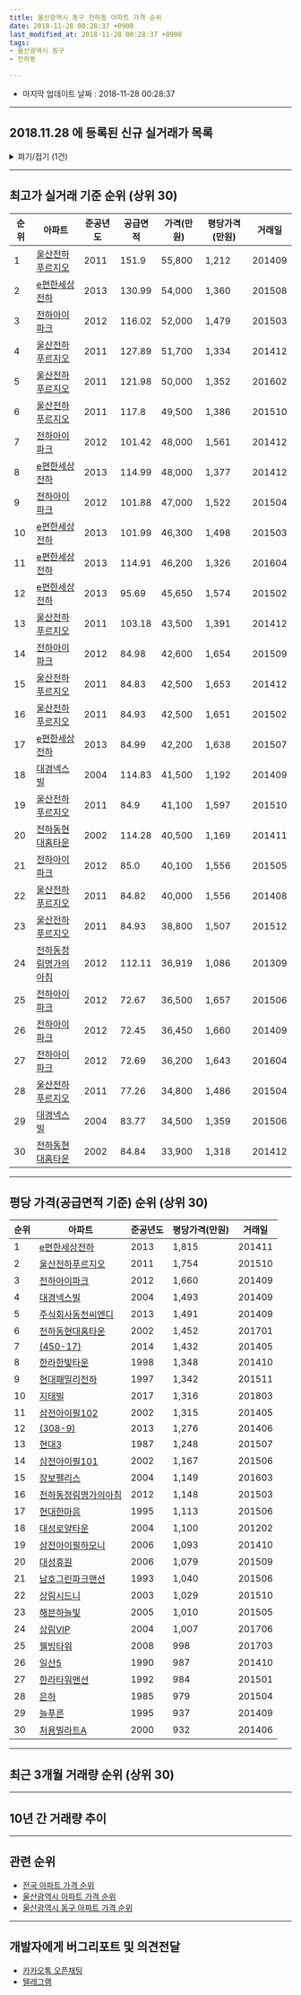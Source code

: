 ```yaml
---
title: 울산광역시 동구 전하동 아파트 가격 순위
date: 2018-11-28 00:28:37 +0900
last_modified_at: 2018-11-28 00:28:37 +0900
tags:
- 울산광역시 동구
- 전하동

---
```


* 마지막 업데이트 날짜 : 2018-11-28 00:28:37

---

## 2018.11.28 에 등록된 신규 실거래가 목록

<details>
<summary>펴기/접기 (1건)</summary>
<div markdown="1">

|아파트|준공년도|공급면적|가격(만원)|평당가격(만원)|거래일|
|---|---|---|---|---|---|
|[현대패밀리전하](https://search.naver.com/search.naver?query=%EC%9A%B8%EC%82%B0%EA%B4%91%EC%97%AD%EC%8B%9C+%EB%8F%99%EA%B5%AC+%EC%A0%84%ED%95%98%EB%8F%99+%ED%98%84%EB%8C%80%ED%8C%A8%EB%B0%80%EB%A6%AC%EC%A0%84%ED%95%98)|1997|59.96|18,600|1,023|<span style="color:red">201811</span>|


</div>
</details>

---

## 최고가 실거래 기준 순위 (상위 30)


|순위|아파트|준공년도|공급면적|가격(만원)|평당가격(만원)|거래일|
|---|---|---|---|---|---|---|
|1|[울산전하푸르지오](https://search.naver.com/search.naver?query=%EC%9A%B8%EC%82%B0%EA%B4%91%EC%97%AD%EC%8B%9C+%EB%8F%99%EA%B5%AC+%EC%A0%84%ED%95%98%EB%8F%99+%EC%9A%B8%EC%82%B0%EC%A0%84%ED%95%98%ED%91%B8%EB%A5%B4%EC%A7%80%EC%98%A4)|2011|151.9|55,800|1,212|201409|
|2|[e편한세상전하](https://search.naver.com/search.naver?query=%EC%9A%B8%EC%82%B0%EA%B4%91%EC%97%AD%EC%8B%9C+%EB%8F%99%EA%B5%AC+%EC%A0%84%ED%95%98%EB%8F%99+e%ED%8E%B8%ED%95%9C%EC%84%B8%EC%83%81%EC%A0%84%ED%95%98)|2013|130.99|54,000|1,360|201508|
|3|[전하아이파크](https://search.naver.com/search.naver?query=%EC%9A%B8%EC%82%B0%EA%B4%91%EC%97%AD%EC%8B%9C+%EB%8F%99%EA%B5%AC+%EC%A0%84%ED%95%98%EB%8F%99+%EC%A0%84%ED%95%98%EC%95%84%EC%9D%B4%ED%8C%8C%ED%81%AC)|2012|116.02|52,000|1,479|201503|
|4|[울산전하푸르지오](https://search.naver.com/search.naver?query=%EC%9A%B8%EC%82%B0%EA%B4%91%EC%97%AD%EC%8B%9C+%EB%8F%99%EA%B5%AC+%EC%A0%84%ED%95%98%EB%8F%99+%EC%9A%B8%EC%82%B0%EC%A0%84%ED%95%98%ED%91%B8%EB%A5%B4%EC%A7%80%EC%98%A4)|2011|127.89|51,700|1,334|201412|
|5|[울산전하푸르지오](https://search.naver.com/search.naver?query=%EC%9A%B8%EC%82%B0%EA%B4%91%EC%97%AD%EC%8B%9C+%EB%8F%99%EA%B5%AC+%EC%A0%84%ED%95%98%EB%8F%99+%EC%9A%B8%EC%82%B0%EC%A0%84%ED%95%98%ED%91%B8%EB%A5%B4%EC%A7%80%EC%98%A4)|2011|121.98|50,000|1,352|201602|
|6|[울산전하푸르지오](https://search.naver.com/search.naver?query=%EC%9A%B8%EC%82%B0%EA%B4%91%EC%97%AD%EC%8B%9C+%EB%8F%99%EA%B5%AC+%EC%A0%84%ED%95%98%EB%8F%99+%EC%9A%B8%EC%82%B0%EC%A0%84%ED%95%98%ED%91%B8%EB%A5%B4%EC%A7%80%EC%98%A4)|2011|117.8|49,500|1,386|201510|
|7|[전하아이파크](https://search.naver.com/search.naver?query=%EC%9A%B8%EC%82%B0%EA%B4%91%EC%97%AD%EC%8B%9C+%EB%8F%99%EA%B5%AC+%EC%A0%84%ED%95%98%EB%8F%99+%EC%A0%84%ED%95%98%EC%95%84%EC%9D%B4%ED%8C%8C%ED%81%AC)|2012|101.42|48,000|1,561|201412|
|8|[e편한세상전하](https://search.naver.com/search.naver?query=%EC%9A%B8%EC%82%B0%EA%B4%91%EC%97%AD%EC%8B%9C+%EB%8F%99%EA%B5%AC+%EC%A0%84%ED%95%98%EB%8F%99+e%ED%8E%B8%ED%95%9C%EC%84%B8%EC%83%81%EC%A0%84%ED%95%98)|2013|114.99|48,000|1,377|201412|
|9|[전하아이파크](https://search.naver.com/search.naver?query=%EC%9A%B8%EC%82%B0%EA%B4%91%EC%97%AD%EC%8B%9C+%EB%8F%99%EA%B5%AC+%EC%A0%84%ED%95%98%EB%8F%99+%EC%A0%84%ED%95%98%EC%95%84%EC%9D%B4%ED%8C%8C%ED%81%AC)|2012|101.88|47,000|1,522|201504|
|10|[e편한세상전하](https://search.naver.com/search.naver?query=%EC%9A%B8%EC%82%B0%EA%B4%91%EC%97%AD%EC%8B%9C+%EB%8F%99%EA%B5%AC+%EC%A0%84%ED%95%98%EB%8F%99+e%ED%8E%B8%ED%95%9C%EC%84%B8%EC%83%81%EC%A0%84%ED%95%98)|2013|101.99|46,300|1,498|201503|
|11|[e편한세상전하](https://search.naver.com/search.naver?query=%EC%9A%B8%EC%82%B0%EA%B4%91%EC%97%AD%EC%8B%9C+%EB%8F%99%EA%B5%AC+%EC%A0%84%ED%95%98%EB%8F%99+e%ED%8E%B8%ED%95%9C%EC%84%B8%EC%83%81%EC%A0%84%ED%95%98)|2013|114.91|46,200|1,326|201604|
|12|[e편한세상전하](https://search.naver.com/search.naver?query=%EC%9A%B8%EC%82%B0%EA%B4%91%EC%97%AD%EC%8B%9C+%EB%8F%99%EA%B5%AC+%EC%A0%84%ED%95%98%EB%8F%99+e%ED%8E%B8%ED%95%9C%EC%84%B8%EC%83%81%EC%A0%84%ED%95%98)|2013|95.69|45,650|1,574|201502|
|13|[울산전하푸르지오](https://search.naver.com/search.naver?query=%EC%9A%B8%EC%82%B0%EA%B4%91%EC%97%AD%EC%8B%9C+%EB%8F%99%EA%B5%AC+%EC%A0%84%ED%95%98%EB%8F%99+%EC%9A%B8%EC%82%B0%EC%A0%84%ED%95%98%ED%91%B8%EB%A5%B4%EC%A7%80%EC%98%A4)|2011|103.18|43,500|1,391|201412|
|14|[전하아이파크](https://search.naver.com/search.naver?query=%EC%9A%B8%EC%82%B0%EA%B4%91%EC%97%AD%EC%8B%9C+%EB%8F%99%EA%B5%AC+%EC%A0%84%ED%95%98%EB%8F%99+%EC%A0%84%ED%95%98%EC%95%84%EC%9D%B4%ED%8C%8C%ED%81%AC)|2012|84.98|42,600|1,654|201509|
|15|[울산전하푸르지오](https://search.naver.com/search.naver?query=%EC%9A%B8%EC%82%B0%EA%B4%91%EC%97%AD%EC%8B%9C+%EB%8F%99%EA%B5%AC+%EC%A0%84%ED%95%98%EB%8F%99+%EC%9A%B8%EC%82%B0%EC%A0%84%ED%95%98%ED%91%B8%EB%A5%B4%EC%A7%80%EC%98%A4)|2011|84.83|42,500|1,653|201412|
|16|[울산전하푸르지오](https://search.naver.com/search.naver?query=%EC%9A%B8%EC%82%B0%EA%B4%91%EC%97%AD%EC%8B%9C+%EB%8F%99%EA%B5%AC+%EC%A0%84%ED%95%98%EB%8F%99+%EC%9A%B8%EC%82%B0%EC%A0%84%ED%95%98%ED%91%B8%EB%A5%B4%EC%A7%80%EC%98%A4)|2011|84.93|42,500|1,651|201502|
|17|[e편한세상전하](https://search.naver.com/search.naver?query=%EC%9A%B8%EC%82%B0%EA%B4%91%EC%97%AD%EC%8B%9C+%EB%8F%99%EA%B5%AC+%EC%A0%84%ED%95%98%EB%8F%99+e%ED%8E%B8%ED%95%9C%EC%84%B8%EC%83%81%EC%A0%84%ED%95%98)|2013|84.99|42,200|1,638|201507|
|18|[대경넥스빌](https://search.naver.com/search.naver?query=%EC%9A%B8%EC%82%B0%EA%B4%91%EC%97%AD%EC%8B%9C+%EB%8F%99%EA%B5%AC+%EC%A0%84%ED%95%98%EB%8F%99+%EB%8C%80%EA%B2%BD%EB%84%A5%EC%8A%A4%EB%B9%8C)|2004|114.83|41,500|1,192|201409|
|19|[울산전하푸르지오](https://search.naver.com/search.naver?query=%EC%9A%B8%EC%82%B0%EA%B4%91%EC%97%AD%EC%8B%9C+%EB%8F%99%EA%B5%AC+%EC%A0%84%ED%95%98%EB%8F%99+%EC%9A%B8%EC%82%B0%EC%A0%84%ED%95%98%ED%91%B8%EB%A5%B4%EC%A7%80%EC%98%A4)|2011|84.9|41,100|1,597|201510|
|20|[전하동현대홈타운](https://search.naver.com/search.naver?query=%EC%9A%B8%EC%82%B0%EA%B4%91%EC%97%AD%EC%8B%9C+%EB%8F%99%EA%B5%AC+%EC%A0%84%ED%95%98%EB%8F%99+%EC%A0%84%ED%95%98%EB%8F%99%ED%98%84%EB%8C%80%ED%99%88%ED%83%80%EC%9A%B4)|2002|114.28|40,500|1,169|201411|
|21|[전하아이파크](https://search.naver.com/search.naver?query=%EC%9A%B8%EC%82%B0%EA%B4%91%EC%97%AD%EC%8B%9C+%EB%8F%99%EA%B5%AC+%EC%A0%84%ED%95%98%EB%8F%99+%EC%A0%84%ED%95%98%EC%95%84%EC%9D%B4%ED%8C%8C%ED%81%AC)|2012|85.0|40,100|1,556|201505|
|22|[울산전하푸르지오](https://search.naver.com/search.naver?query=%EC%9A%B8%EC%82%B0%EA%B4%91%EC%97%AD%EC%8B%9C+%EB%8F%99%EA%B5%AC+%EC%A0%84%ED%95%98%EB%8F%99+%EC%9A%B8%EC%82%B0%EC%A0%84%ED%95%98%ED%91%B8%EB%A5%B4%EC%A7%80%EC%98%A4)|2011|84.82|40,000|1,556|201408|
|23|[울산전하푸르지오](https://search.naver.com/search.naver?query=%EC%9A%B8%EC%82%B0%EA%B4%91%EC%97%AD%EC%8B%9C+%EB%8F%99%EA%B5%AC+%EC%A0%84%ED%95%98%EB%8F%99+%EC%9A%B8%EC%82%B0%EC%A0%84%ED%95%98%ED%91%B8%EB%A5%B4%EC%A7%80%EC%98%A4)|2011|84.93|38,800|1,507|201512|
|24|[전하동정림명가의아침](https://search.naver.com/search.naver?query=%EC%9A%B8%EC%82%B0%EA%B4%91%EC%97%AD%EC%8B%9C+%EB%8F%99%EA%B5%AC+%EC%A0%84%ED%95%98%EB%8F%99+%EC%A0%84%ED%95%98%EB%8F%99%EC%A0%95%EB%A6%BC%EB%AA%85%EA%B0%80%EC%9D%98%EC%95%84%EC%B9%A8)|2012|112.11|36,919|1,086|201309|
|25|[전하아이파크](https://search.naver.com/search.naver?query=%EC%9A%B8%EC%82%B0%EA%B4%91%EC%97%AD%EC%8B%9C+%EB%8F%99%EA%B5%AC+%EC%A0%84%ED%95%98%EB%8F%99+%EC%A0%84%ED%95%98%EC%95%84%EC%9D%B4%ED%8C%8C%ED%81%AC)|2012|72.67|36,500|1,657|201506|
|26|[전하아이파크](https://search.naver.com/search.naver?query=%EC%9A%B8%EC%82%B0%EA%B4%91%EC%97%AD%EC%8B%9C+%EB%8F%99%EA%B5%AC+%EC%A0%84%ED%95%98%EB%8F%99+%EC%A0%84%ED%95%98%EC%95%84%EC%9D%B4%ED%8C%8C%ED%81%AC)|2012|72.45|36,450|1,660|201409|
|27|[전하아이파크](https://search.naver.com/search.naver?query=%EC%9A%B8%EC%82%B0%EA%B4%91%EC%97%AD%EC%8B%9C+%EB%8F%99%EA%B5%AC+%EC%A0%84%ED%95%98%EB%8F%99+%EC%A0%84%ED%95%98%EC%95%84%EC%9D%B4%ED%8C%8C%ED%81%AC)|2012|72.69|36,200|1,643|201604|
|28|[울산전하푸르지오](https://search.naver.com/search.naver?query=%EC%9A%B8%EC%82%B0%EA%B4%91%EC%97%AD%EC%8B%9C+%EB%8F%99%EA%B5%AC+%EC%A0%84%ED%95%98%EB%8F%99+%EC%9A%B8%EC%82%B0%EC%A0%84%ED%95%98%ED%91%B8%EB%A5%B4%EC%A7%80%EC%98%A4)|2011|77.26|34,800|1,486|201504|
|29|[대경넥스빌](https://search.naver.com/search.naver?query=%EC%9A%B8%EC%82%B0%EA%B4%91%EC%97%AD%EC%8B%9C+%EB%8F%99%EA%B5%AC+%EC%A0%84%ED%95%98%EB%8F%99+%EB%8C%80%EA%B2%BD%EB%84%A5%EC%8A%A4%EB%B9%8C)|2004|83.77|34,500|1,359|201506|
|30|[전하동현대홈타운](https://search.naver.com/search.naver?query=%EC%9A%B8%EC%82%B0%EA%B4%91%EC%97%AD%EC%8B%9C+%EB%8F%99%EA%B5%AC+%EC%A0%84%ED%95%98%EB%8F%99+%EC%A0%84%ED%95%98%EB%8F%99%ED%98%84%EB%8C%80%ED%99%88%ED%83%80%EC%9A%B4)|2002|84.84|33,900|1,318|201412|


---

## 평당 가격(공급면적 기준) 순위 (상위 30)


|순위|아파트|준공년도|평당가격(만원)|거래일|
|---|---|---|---|---|
|1|[e편한세상전하](https://search.naver.com/search.naver?query=%EC%9A%B8%EC%82%B0%EA%B4%91%EC%97%AD%EC%8B%9C+%EB%8F%99%EA%B5%AC+%EC%A0%84%ED%95%98%EB%8F%99+e%ED%8E%B8%ED%95%9C%EC%84%B8%EC%83%81%EC%A0%84%ED%95%98)|2013|1,815|201411|
|2|[울산전하푸르지오](https://search.naver.com/search.naver?query=%EC%9A%B8%EC%82%B0%EA%B4%91%EC%97%AD%EC%8B%9C+%EB%8F%99%EA%B5%AC+%EC%A0%84%ED%95%98%EB%8F%99+%EC%9A%B8%EC%82%B0%EC%A0%84%ED%95%98%ED%91%B8%EB%A5%B4%EC%A7%80%EC%98%A4)|2011|1,754|201510|
|3|[전하아이파크](https://search.naver.com/search.naver?query=%EC%9A%B8%EC%82%B0%EA%B4%91%EC%97%AD%EC%8B%9C+%EB%8F%99%EA%B5%AC+%EC%A0%84%ED%95%98%EB%8F%99+%EC%A0%84%ED%95%98%EC%95%84%EC%9D%B4%ED%8C%8C%ED%81%AC)|2012|1,660|201409|
|4|[대경넥스빌](https://search.naver.com/search.naver?query=%EC%9A%B8%EC%82%B0%EA%B4%91%EC%97%AD%EC%8B%9C+%EB%8F%99%EA%B5%AC+%EC%A0%84%ED%95%98%EB%8F%99+%EB%8C%80%EA%B2%BD%EB%84%A5%EC%8A%A4%EB%B9%8C)|2004|1,493|201409|
|5|[주식회사동천씨엔디](https://search.naver.com/search.naver?query=%EC%9A%B8%EC%82%B0%EA%B4%91%EC%97%AD%EC%8B%9C+%EB%8F%99%EA%B5%AC+%EC%A0%84%ED%95%98%EB%8F%99+%EC%A3%BC%EC%8B%9D%ED%9A%8C%EC%82%AC%EB%8F%99%EC%B2%9C%EC%94%A8%EC%97%94%EB%94%94)|2013|1,491|201409|
|6|[전하동현대홈타운](https://search.naver.com/search.naver?query=%EC%9A%B8%EC%82%B0%EA%B4%91%EC%97%AD%EC%8B%9C+%EB%8F%99%EA%B5%AC+%EC%A0%84%ED%95%98%EB%8F%99+%EC%A0%84%ED%95%98%EB%8F%99%ED%98%84%EB%8C%80%ED%99%88%ED%83%80%EC%9A%B4)|2002|1,452|201701|
|7|[(450-17)](https://search.naver.com/search.naver?query=%EC%9A%B8%EC%82%B0%EA%B4%91%EC%97%AD%EC%8B%9C+%EB%8F%99%EA%B5%AC+%EC%A0%84%ED%95%98%EB%8F%99+%28450-17%29)|2014|1,432|201405|
|8|[한라한빛타운](https://search.naver.com/search.naver?query=%EC%9A%B8%EC%82%B0%EA%B4%91%EC%97%AD%EC%8B%9C+%EB%8F%99%EA%B5%AC+%EC%A0%84%ED%95%98%EB%8F%99+%ED%95%9C%EB%9D%BC%ED%95%9C%EB%B9%9B%ED%83%80%EC%9A%B4)|1998|1,348|201410|
|9|[현대패밀리전하](https://search.naver.com/search.naver?query=%EC%9A%B8%EC%82%B0%EA%B4%91%EC%97%AD%EC%8B%9C+%EB%8F%99%EA%B5%AC+%EC%A0%84%ED%95%98%EB%8F%99+%ED%98%84%EB%8C%80%ED%8C%A8%EB%B0%80%EB%A6%AC%EC%A0%84%ED%95%98)|1997|1,342|201511|
|10|[지태빌](https://search.naver.com/search.naver?query=%EC%9A%B8%EC%82%B0%EA%B4%91%EC%97%AD%EC%8B%9C+%EB%8F%99%EA%B5%AC+%EC%A0%84%ED%95%98%EB%8F%99+%EC%A7%80%ED%83%9C%EB%B9%8C)|2017|1,316|201803|
|11|[삼전아이필102](https://search.naver.com/search.naver?query=%EC%9A%B8%EC%82%B0%EA%B4%91%EC%97%AD%EC%8B%9C+%EB%8F%99%EA%B5%AC+%EC%A0%84%ED%95%98%EB%8F%99+%EC%82%BC%EC%A0%84%EC%95%84%EC%9D%B4%ED%95%84102)|2002|1,315|201405|
|12|[(308-9)](https://search.naver.com/search.naver?query=%EC%9A%B8%EC%82%B0%EA%B4%91%EC%97%AD%EC%8B%9C+%EB%8F%99%EA%B5%AC+%EC%A0%84%ED%95%98%EB%8F%99+%28308-9%29)|2013|1,276|201406|
|13|[현대3](https://search.naver.com/search.naver?query=%EC%9A%B8%EC%82%B0%EA%B4%91%EC%97%AD%EC%8B%9C+%EB%8F%99%EA%B5%AC+%EC%A0%84%ED%95%98%EB%8F%99+%ED%98%84%EB%8C%803)|1987|1,248|201507|
|14|[삼전아이필101](https://search.naver.com/search.naver?query=%EC%9A%B8%EC%82%B0%EA%B4%91%EC%97%AD%EC%8B%9C+%EB%8F%99%EA%B5%AC+%EC%A0%84%ED%95%98%EB%8F%99+%EC%82%BC%EC%A0%84%EC%95%84%EC%9D%B4%ED%95%84101)|2002|1,167|201506|
|15|[장보펠리스](https://search.naver.com/search.naver?query=%EC%9A%B8%EC%82%B0%EA%B4%91%EC%97%AD%EC%8B%9C+%EB%8F%99%EA%B5%AC+%EC%A0%84%ED%95%98%EB%8F%99+%EC%9E%A5%EB%B3%B4%ED%8E%A0%EB%A6%AC%EC%8A%A4)|2004|1,149|201603|
|16|[전하동정림명가의아침](https://search.naver.com/search.naver?query=%EC%9A%B8%EC%82%B0%EA%B4%91%EC%97%AD%EC%8B%9C+%EB%8F%99%EA%B5%AC+%EC%A0%84%ED%95%98%EB%8F%99+%EC%A0%84%ED%95%98%EB%8F%99%EC%A0%95%EB%A6%BC%EB%AA%85%EA%B0%80%EC%9D%98%EC%95%84%EC%B9%A8)|2012|1,148|201503|
|17|[현대한마음](https://search.naver.com/search.naver?query=%EC%9A%B8%EC%82%B0%EA%B4%91%EC%97%AD%EC%8B%9C+%EB%8F%99%EA%B5%AC+%EC%A0%84%ED%95%98%EB%8F%99+%ED%98%84%EB%8C%80%ED%95%9C%EB%A7%88%EC%9D%8C)|1995|1,113|201506|
|18|[대성로얄타운](https://search.naver.com/search.naver?query=%EC%9A%B8%EC%82%B0%EA%B4%91%EC%97%AD%EC%8B%9C+%EB%8F%99%EA%B5%AC+%EC%A0%84%ED%95%98%EB%8F%99+%EB%8C%80%EC%84%B1%EB%A1%9C%EC%96%84%ED%83%80%EC%9A%B4)|2004|1,100|201202|
|19|[삼전아이필하모니](https://search.naver.com/search.naver?query=%EC%9A%B8%EC%82%B0%EA%B4%91%EC%97%AD%EC%8B%9C+%EB%8F%99%EA%B5%AC+%EC%A0%84%ED%95%98%EB%8F%99+%EC%82%BC%EC%A0%84%EC%95%84%EC%9D%B4%ED%95%84%ED%95%98%EB%AA%A8%EB%8B%88)|2006|1,093|201410|
|20|[대성휴원](https://search.naver.com/search.naver?query=%EC%9A%B8%EC%82%B0%EA%B4%91%EC%97%AD%EC%8B%9C+%EB%8F%99%EA%B5%AC+%EC%A0%84%ED%95%98%EB%8F%99+%EB%8C%80%EC%84%B1%ED%9C%B4%EC%9B%90)|2006|1,079|201509|
|21|[남호그린파크맨션](https://search.naver.com/search.naver?query=%EC%9A%B8%EC%82%B0%EA%B4%91%EC%97%AD%EC%8B%9C+%EB%8F%99%EA%B5%AC+%EC%A0%84%ED%95%98%EB%8F%99+%EB%82%A8%ED%98%B8%EA%B7%B8%EB%A6%B0%ED%8C%8C%ED%81%AC%EB%A7%A8%EC%85%98)|1993|1,040|201506|
|22|[상림시드니](https://search.naver.com/search.naver?query=%EC%9A%B8%EC%82%B0%EA%B4%91%EC%97%AD%EC%8B%9C+%EB%8F%99%EA%B5%AC+%EC%A0%84%ED%95%98%EB%8F%99+%EC%83%81%EB%A6%BC%EC%8B%9C%EB%93%9C%EB%8B%88)|2003|1,029|201510|
|23|[해븐하늘빛](https://search.naver.com/search.naver?query=%EC%9A%B8%EC%82%B0%EA%B4%91%EC%97%AD%EC%8B%9C+%EB%8F%99%EA%B5%AC+%EC%A0%84%ED%95%98%EB%8F%99+%ED%95%B4%EB%B8%90%ED%95%98%EB%8A%98%EB%B9%9B)|2005|1,010|201505|
|24|[상림VIP](https://search.naver.com/search.naver?query=%EC%9A%B8%EC%82%B0%EA%B4%91%EC%97%AD%EC%8B%9C+%EB%8F%99%EA%B5%AC+%EC%A0%84%ED%95%98%EB%8F%99+%EC%83%81%EB%A6%BCVIP)|2004|1,007|201706|
|25|[웰빙타워](https://search.naver.com/search.naver?query=%EC%9A%B8%EC%82%B0%EA%B4%91%EC%97%AD%EC%8B%9C+%EB%8F%99%EA%B5%AC+%EC%A0%84%ED%95%98%EB%8F%99+%EC%9B%B0%EB%B9%99%ED%83%80%EC%9B%8C)|2008|998|201703|
|26|[일산5](https://search.naver.com/search.naver?query=%EC%9A%B8%EC%82%B0%EA%B4%91%EC%97%AD%EC%8B%9C+%EB%8F%99%EA%B5%AC+%EC%A0%84%ED%95%98%EB%8F%99+%EC%9D%BC%EC%82%B05)|1990|987|201410|
|27|[한라타워맨션](https://search.naver.com/search.naver?query=%EC%9A%B8%EC%82%B0%EA%B4%91%EC%97%AD%EC%8B%9C+%EB%8F%99%EA%B5%AC+%EC%A0%84%ED%95%98%EB%8F%99+%ED%95%9C%EB%9D%BC%ED%83%80%EC%9B%8C%EB%A7%A8%EC%85%98)|1992|984|201501|
|28|[은하](https://search.naver.com/search.naver?query=%EC%9A%B8%EC%82%B0%EA%B4%91%EC%97%AD%EC%8B%9C+%EB%8F%99%EA%B5%AC+%EC%A0%84%ED%95%98%EB%8F%99+%EC%9D%80%ED%95%98)|1985|979|201504|
|29|[늘푸른](https://search.naver.com/search.naver?query=%EC%9A%B8%EC%82%B0%EA%B4%91%EC%97%AD%EC%8B%9C+%EB%8F%99%EA%B5%AC+%EC%A0%84%ED%95%98%EB%8F%99+%EB%8A%98%ED%91%B8%EB%A5%B8)|1995|937|201409|
|30|[처용빌라트A](https://search.naver.com/search.naver?query=%EC%9A%B8%EC%82%B0%EA%B4%91%EC%97%AD%EC%8B%9C+%EB%8F%99%EA%B5%AC+%EC%A0%84%ED%95%98%EB%8F%99+%EC%B2%98%EC%9A%A9%EB%B9%8C%EB%9D%BC%ED%8A%B8A)|2000|932|201406|


---

## 최근 3개월 거래량 순위 (상위 30)


<div style="width:100%;">
    <canvas id="deal_count_ranking" height="250"></canvas>
</div>


<script>
new Chart(document.getElementById("deal_count_ranking"), {
    type: 'horizontalBar',
    data: {
        labels: ['e편한세상전하', '울산전하푸르지오', '현대3', '대경넥스빌', '현대패밀리전하', '전하아이파크', '전하동현대홈타운', '삼전아이필하모니', '현대한마음', '삼전아이필101', '제일그린', '반석', '정우스위트파크'],
        datasets: [{
            label: '실거래 수',
            data: [7, 5, 2, 2, 2, 2, 1, 1, 1, 1, 1, 1, 1],
            borderColor: "rgba(255, 0, 128, 1)",
            backgroundColor: "rgba(255, 0, 128, 0.5)",
            fill: false,
        }]
    },
    options: {
        responsive: true,
        title: {
            display: true,
            text: '최근 3개월 거래량 순위'
        },
        tooltips: {
            mode: 'index',
            intersect: false,
            callbacks: {
                title: function(tooltipItems, data) {
                    return "실거래 수:";
                },
                label: function(tooltipItem, data) {
                    return data.labels[tooltipItem.index] + ": " + tooltipItem.xLabel;
                }
            }
        },
        hover: {
            mode: 'nearest',
            intersect: true
        },
        scales: {
            xAxes: [{
                display: true,
                scaleLabel: {
                    display: true,
                    labelString: '실거래 수'
                },
                ticks: {
                    suggestedMin: 0,
                }
            }],
            yAxes: [{
                display: true,
                ticks: {
                    autoSkip: false,
                    callback: function(value, index, values) {
                        if (value.length > 15)
                            return value.substr(0, 13) + "...";
                        else
                            return value;
                    }
                },
                scaleLabel: {
                    display: false,
                }
            }]
        }
    }
});

</script>


---

## 10년 간 거래량 추이


<div style="width:100%;">
    <canvas id="deal_progress" height="250"></canvas>
</div>

<script>
new Chart(document.getElementById("deal_progress"), {
    type: 'line',
    data: {
        labels: ['200811','200812','200901','200902','200903','200904','200905','200906','200907','200908','200909','200910','200911','200912','201001','201002','201003','201004','201005','201006','201007','201008','201009','201010','201011','201012','201101','201102','201103','201104','201105','201106','201107','201108','201109','201110','201111','201112','201201','201202','201203','201204','201205','201206','201207','201208','201209','201210','201211','201212','201301','201302','201303','201304','201305','201306','201307','201308','201309','201310','201311','201312','201401','201402','201403','201404','201405','201406','201407','201408','201409','201410','201411','201412','201501','201502','201503','201504','201505','201506','201507','201508','201509','201510','201511','201512','201601','201602','201603','201604','201605','201606','201607','201608','201609','201610','201611','201612','201701','201702','201703','201704','201705','201706','201707','201708','201709','201710','201711','201712','201801','201802','201803','201804','201805','201806','201807','201808','201809','201810','201811'],
        datasets: [{
            label: '실거래 수',
            pointRadius: 1,
            data: [13, 7, 16, 24, 15, 19, 15, 28, 28, 45, 40, 38, 18, 12, 22, 17, 40, 22, 22, 20, 19, 18, 17, 43, 25, 27, 35, 39, 46, 44, 37, 56, 63, 46, 48, 60, 49, 67, 26, 46, 53, 37, 33, 29, 33, 43, 32, 48, 27, 19, 35, 35, 61, 85, 62, 67, 57, 47, 61, 74, 50, 41, 41, 55, 88, 52, 61, 55, 36, 51, 54, 57, 33, 31, 38, 36, 53, 50, 35, 48, 50, 33, 50, 55, 38, 36, 33, 37, 51, 38, 13, 33, 32, 38, 33, 43, 37, 38, 35, 40, 35, 29, 44, 39, 41, 30, 32, 23, 34, 21, 21, 12, 24, 15, 14, 19, 14, 9, 13, 9, 5],
            borderColor: "rgba(255, 201, 14, 1)",
            backgroundColor: "rgba(255, 201, 14, 0.5)",
            fill: true,
        }]
    },
    options: {
        responsive: true,
        title: {
            display: true,
            text: '10년간 거래량 추이'
        },
        tooltips: {
            mode: 'index',
            intersect: false,
        },
        hover: {
            mode: 'nearest',
            intersect: true
        },
        scales: {
            xAxes: [{
                display: true,
                scaleLabel: {
                    display: true,
                    labelString: '년/월'
                }
            }],
            yAxes: [{
                display: true,
                ticks: {
                    suggestedMin: 0,
                },
                scaleLabel: {
                    display: true,
                    labelString: '실거래 수'
                }
            }]
        }
    }
});

</script>


---

## 관련 순위

- [전국 아파트 가격 순위](https://inasie.github.io/apt-ranking/전국)
- [울산광역시 아파트 가격 순위](https://inasie.github.io/apt-ranking/울산광역시)
- [울산광역시 동구 아파트 가격 순위](https://inasie.github.io/apt-ranking/울산광역시-동구)


---

## 개발자에게 버그리포트 및 의견전달

- [카카오톡 오픈채팅](https://open.kakao.com/o/gLJUAP4)
- [텔레그램](https://t.me/inasie)

